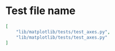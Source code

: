 # Test file name

```json
[
    "lib/matplotlib/tests/test_axes.py",
    "lib/matplotlib/tests/test_axes.py"
]
```
